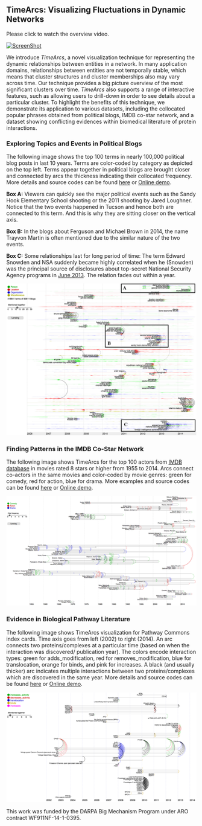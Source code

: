 ## TimeArcs: Visualizing Fluctuations in Dynamic Networks
Please click to watch the overview video.

[![ScreenShot](http://www.cs.uic.edu/~tdang/TimeArcs/EuroVis2016/VideoTeaser.png)](http://www.cs.uic.edu/~tdang/TimeArcs/EuroVis2016/TimeArcs_Dang_EuroVis2016.mp4)

We introduce *TimeArcs*, a novel visualization technique for representing the dynamic relationships between entities in a network. In many application domains, relationships between entities are not temporally stable, which means that cluster structures and cluster memberships also may vary across time. Our technique provides a big picture overview of the most significant clusters over time. *TimeArcs* also supports a range of interactive features, such as allowing users to drill-down in order to see details about a particular cluster. To highlight the benefits of this technique, we demonstrate its application to various datasets, including the collocated popular phrases obtained from political blogs, IMDB co-star network, and  a dataset showing conflicting evidences within biomedical literature of protein interactions.  

### Exploring Topics and Events in Political Blogs
The following image shows the top 100 terms in nearly 100,000 political blog posts in last 10 years. Terms are color-coded by category as depicted on the top left. Terms appear together in political blogs are brought closer and connected by arcs the thickness indicating their collocated frequency. More details and source codes can be found [here](https://github.com/CreativeCodingLab/TimeArcs/tree/master/Text) or [Online demo](http://www2.cs.uic.edu/~tdang/TimeArcs/Text/).

**Box A:** Viewers can quickly see the major political events such as the Sandy Hook Elementary School shooting or the 2011 shooting by Jared Loughner. Notice that the two events happened in Tucson and hence both are connected to this term. And this is why they are sitting closer on the vertical axis. 

**Box B:** In the blogs about Ferguson and Michael Brown in 2014, the name Trayvon Martin is often mentioned due to the similar nature of the two events. 

**Box C:** Some relationships last for long period of time: The term Edward Snowden and NSA suddenly became highly correlated when he (Snowden) was the principal source of disclosures about top-secret National Security Agency programs in [June 2013](https://www.washingtonpost.com/politics/intelligence-leaders-push-back-on-leakers-media/2013/06/09/fff80160-d122-11e2-a73e-826d299ff459_story.html). The relation fades out within a year.

![ScreenShot](https://github.com/CreativeCodingLab/TimeArcs/blob/master/Text/images/PoliticalBlogs1.png)

### Finding Patterns in the IMDB Co-Star Network
The following image shows TimeArcs for the top 100 actors from [IMDB database](http://www.imdb.com/interfaces) in movies rated 8 stars or higher from 1955 to 2014. Arcs connect co-actors in the same movies and color-coded by movie genres: green for comedy, red for action, blue for drama. More examples and source codes can be found [here](https://github.com/CreativeCodingLab/TimeArcs/tree/master/VIS) or [Online demo](http://www2.cs.uic.edu/~tdang/TimeArcs/IMDB/).

![ScreenShot](https://github.com/CreativeCodingLab/TimeArcs/blob/master/VIS/images/IMDB1.png)

### Evidence in Biological Pathway Literature
The following image shows TimeArcs visualization for Pathway Commons index cards. Time axis goes from left (2002) to right (2014). An arc connects two proteins/complexes at a particular time (based on when the interaction was discovered/ publication year). The colors encode interaction types: green for adds_modification, red for removes_modification, blue for translocation, orange for binds, and pink for increases. A black (and usually thicker) arc indicates multiple interactions between two proteins/complexes which are discovered in the same year. More details and source codes can be found [here](https://github.com/CreativeCodingLab/TimeArcs/tree/master/IndexCards) or [Online demo](http://www2.cs.uic.edu/~tdang/TimeArcs/IndexCards/).

![ScreenShot](https://github.com/CreativeCodingLab/TimeArcs/blob/master/IndexCards/images/PC1.png)


This work was funded by the DARPA Big Mechanism Program under ARO contract WF911NF-14-1-0395.


 